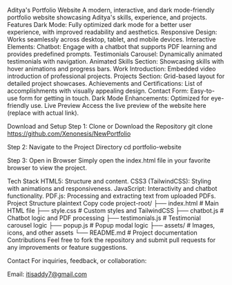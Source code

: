 Aditya's Portfolio Website
A modern, interactive, and dark mode-friendly portfolio website showcasing Aditya's skills, experience, and projects.
Features
Dark Mode: Fully optimized dark mode for a better user experience, with improved readability and aesthetics.
Responsive Design: Works seamlessly across desktop, tablet, and mobile devices.
Interactive Elements:
Chatbot: Engage with a chatbot that supports PDF learning and provides predefined prompts.
Testimonials Carousel: Dynamically animated testimonials with navigation.
Animated Skills Section: Showcasing skills with hover animations and progress bars.
Work Introduction: Embedded video introduction of professional projects.
Projects Section: Grid-based layout for detailed project showcases.
Achievements and Certifications: List of accomplishments with visually appealing design.
Contact Form: Easy-to-use form for getting in touch.
Dark Mode Enhancements: Optimized for eye-friendly use.
Live Preview
Access the live preview of the website here (replace with actual link).

Download and Setup
Step 1: Clone or Download the Repository
git clone https://github.com/Xenonesis/NewPortfolio


Step 2: Navigate to the Project Directory
cd portfolio-website

Step 3: Open in Browser
Simply open the index.html file in your favorite browser to view the project.

Tech Stack
HTML5: Structure and content.
CSS3 (TailwindCSS): Styling with animations and responsiveness.
JavaScript: Interactivity and chatbot functionality.
PDF.js: Processing and extracting text from uploaded PDFs.
Project Structure
plaintext
Copy code
project-root/
├── index.html          # Main HTML file
├── style.css           # Custom styles and TailwindCSS
├── chatbot.js          # Chatbot logic and PDF processing
├── testimonials.js     # Testimonial carousel logic
├── popup.js            # Popup modal logic
├── assets/             # Images, icons, and other assets
└── README.md           # Project documentation
Contributions
Feel free to fork the repository and submit pull requests for any improvements or feature suggestions.

Contact
For inquiries, feedback, or collaboration:

Email: itisaddy7@gmail.com

